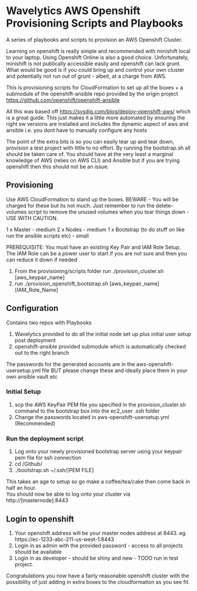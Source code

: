 # Wavelytics AWS Openshift Provisioning Scripts and Playbooks
A series of playbooks and scripts to provision an AWS Openshift Cluster.

Learning on openshift is really simple and recommended with minishift local to your laptop. 
Using Openshift Online is also a good choice.  Unfortunately, minishift is not publically accessible easily and openshift can lack grunt.  What would be good is if you could bring up and control your own cluster and potentially not run out of grunt - albeit, at a charge from AWS.

This is provisioning scripts for CloudFormation to set up all the boxes + a submodule of the openshift-ansible repo provided by the origin project https://github.com/openshift/openshift-ansible 

All this was based off https://sysdig.com/blog/deploy-openshift-aws/ which is a great guide.  This just makes it a little more automated by ensuring the right sw versions are installed and includes the dynamic aspect of aws and ansible i.e. you dont have to manually configure any hosts

The point of the extra bits is so you can easily tear up and tear down, provision a test project with little to no effort.  By running the bootstrap.sh all should be taken care of.  You should have at the very least a marginal knowledge of AWS (relies on AWS CLI) and Ansible but if you are trying openshift then this should not be an issue.

## Provisioning
Use AWS CloudFormation to stand up the boxes.  BEWARE - You will be charged for these but its not much. Just remember to run the delete-volumes script to remove the unused volumes when you tear things down - USE WITH CAUTION.

1 x Master - medium
2 x Nodes - medium
1 x Bootstrap (to do stuff on like run the ansible scripts etc) - small

PREREQUISITE: You must have an existing Key Pair and IAM Role Setup.  The IAM Role can be a power user to 
start if you are not sure and then you can reduce it down if needed

1. From the provisioning/scripts folder run ./provision_cluster.sh [aws_keypair_name]
1. run ./provision_openshift_bootstrap.sh [aws_keypair_name] [IAM_Role_Name]

## Configuration
Contains two repos with Playbooks
1. Wavelytics provided to do all the initial node set up plus initial user setup post deployment
1. openshift-ansible provided submodule which is automatically checked out to the right branch

The passwords for the generated accounts are in the aws-openshift-usersetup.yml file BUT please change these
and ideally place them in your own ansible vault etc

### Initial Setup
1. scp the AWS KeyPair PEM file you specified in the provision_cluster.sh command to the bootstrap box into the ec2_user .ssh folder
1. Change the passwords located in aws-openshift-usersetup.yml (Recommended)

### Run the deployment script
1. Log onto your newly provisioned bootstrap server using your keypair pem file for ssh connection
1. cd /Github/
1. ./bootstrap.sh ~/.ssh/[PEM FILE]

This takes an age to setup so go make a coffee/tea/cake then come back in half an hour.  
You should now be able to log onto your cluster via http://[masternode]:8443

## Login to openshift
1.  Your openshift address will be your master nodes address at 8443. eg. https://ec-1233-abc-211-us-west-1:8443
1. Login in as admin with the provided password - access to all projects should be available
1. Login in as developer - should be shiny and new - TODO run in test project.

Congratulations you now have a fairly reasonable openshift cluster with the possibility of just adding in extra boxes to the cloudformation as you see fit.

